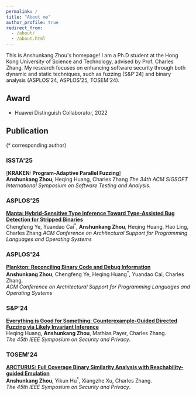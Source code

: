 ```yaml
---
permalink: /
title: "About me"
author_profile: true
redirect_from: 
  - /about/
  - /about.html
---
```


This is Anshunkang Zhou's homepage! I am a Ph.D student at the Hong Kong University of Science and Technology, advised by Prof. Charles Zhang. My research focuses on enhancing software security through both dynamic and static techniques, such as fuzzing (S&P'24) and binary analysis (ASPLOS'24, ASPLOS'25, TOSEM'24). 

## Award
  * Huawei Distinguish Collaborator, 2022

## Publication
(* corresponding author)

### ISSTA'25
[**KRAKEN: Program-Adaptive Parallel Fuzzing**]  
**Anshunkang Zhou**, Heqing Huang, Charles Zhang 
*The 34th ACM SIGSOFT International Symposium on Software Testing and Analysis.*   

### ASPLOS'25
[**Manta: Hybrid-Sensitive Type Inference Toward Type-Assisted Bug  Detection for Stripped Binaries**](https://seviezhou.github.io/files/asplos24fall-final196.pdf)   
Chengfeng Ye, Yuandao Cai<sup>\*</sup>, **Anshunkang Zhou**, Heqing Huang, Hao Ling, Charles Zhang 
*ACM Conference on Architectural Support for Programming Languages and Operating Systems*   

### ASPLOS'24
[**Plankton: Reconciling Binary Code and Debug Information**](https://seviezhou.github.io/files/plankton.pdf)   
**Anshunkang Zhou**, Chengfeng Ye, Heqing Huang<sup>\*</sup>, Yuandao Cai, Charles Zhang.  
*ACM Conference on Architectural Support for Programming Languages and Operating Systems*   

### S&P'24
[**Everything is Good for Something: Counterexample-Guided Directed Fuzzing via Likely Invariant Inference**](https://seviezhou.github.io/files/halo.pdf)    
Heqing Huang, **Anshunkang Zhou**, Mathias Payer, Charles Zhang.    
*The 45th IEEE Symposium on Security and Privacy*.

### TOSEM'24
[**ARCTURUS: Full Coverage Binary Similarity Analysis with Reachability-guided Emulation**](https://seviezhou.github.io/files/arcturus.pdf)    
**Anshunkang Zhou**, Yikun Hu<sup>\*</sup>, Xiangzhe Xu, Charles Zhang.    
*The 45th IEEE Symposium on Security and Privacy*.



